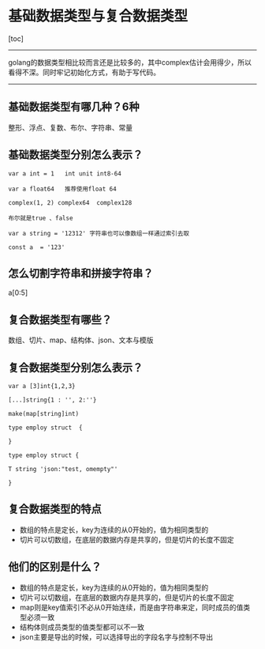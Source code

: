 # 基础数据类型与复合数据类型

[toc]

-------

golang的数据类型相比较而言还是比较多的，其中complex估计会用得少，所以看得不深。同时牢记初始化方式，有助于写代码。

-------

## 基础数据类型有哪几种？6种

整形、浮点、复数、布尔、字符串、常量

## 基础数据类型分别怎么表示？

```
var a int = 1   int unit int8-64

var a float64   推荐使用float 64

complex(1, 2) complex64  complex128

布尔就是true 、false

var a string = '12312' 字符串也可以像数组一样通过索引去取

const a  = '123'
```

## 怎么切割字符串和拼接字符串？

a[0:5]

## 复合数据类型有哪些？

数组、切片、map、结构体、json、文本与模版

## 复合数据类型分别怎么表示？

```
var a [3]int{1,2,3}

[...]string{1 : '', 2:''}

make(map[string]int)

type employ struct  {

}

type employ struct {

T string 'json:"test, omempty"'

}
```

## 复合数据类型的特点

* 数组的特点是定长，key为连续的从0开始的，值为相同类型的
* 切片可以切数组，在底层的数据内存是共享的，但是切片的长度不固定

## 他们的区别是什么？

* 数组的特点是定长，key为连续的从0开始的，值为相同类型的
* 切片可以切数组，在底层的数据内存是共享的，但是切片的长度不固定
* map则是key值索引不必从0开始连续，而是由字符串来定，同时成员的值类型必须一致
* 结构体则成员类型的值类型都可以不一致
* json主要是导出的时候，可以选择导出的字段名字与控制不导出

